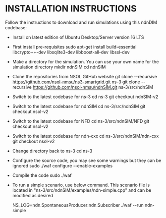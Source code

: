 INSTALLATION INSTRUCTIONS
=========================

Follow the instructions to download and run simulations using this ndnDIM codebase:

- Install on latest edition of Ubuntu Desktop/Server version 16 LTS

- First install pre-requisites
  sudo apt-get install build-essential libcrypto++-dev libsqlite3-dev libboost-all-dev libssl-dev

- Make a directory for the simulation. You can use your own name for the simulation directory
  mkdir ndnSIM
  cd ndnSIM

- Clone the repositories from NSOL GitHub website
  git clone --recursive https://github.com/nsol-nmsu/ns3-smartgrid.git ns-3
  git clone --recursive https://github.com/nsol-nmsu/ndnSIM.git ns-3/src/ndnSIM

- Switch to the latest codebase for ns-3
  cd ns-3
  git checkout ndnSIM-v2

- Switch to the latest codebase for ndnSIM
  cd ns-3/src/ndnSIM
  git checkout nsol-v2

- Switch to the latest codebase for NFD
  cd ns-3/src/ndnSIM/NFD
  git checkout nsol-v2

- Switch to the latest codebase for ndn-cxx
  cd ns-3/src/ndnSIM/ndn-cxx
  git checkout nsol-v2

- Change directory back to ns-3
  cd ns-3

- Configure the source code, you may see some warnings but they can be ignored
  sudo ./waf configure --enable-examples

- Compile the code
  sudo ./waf

- To run a simple scenario, use below command. 
  This scenario file is located in "ns-3/src/ndnSIM/examples/ndn-simple.cpp" and can be modified as desired
  
  NS_LOG=ndn.SpontaneousProducer:ndn.Subscriber ./waf --run ndn-simple

